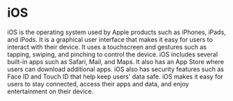 # iOS

iOS is the operating system used by Apple products such as iPhones, iPads, and iPods. It is a graphical user interface that makes it easy for users to interact with their device. It uses a touchscreen and gestures such as tapping, swiping, and pinching to control the device. iOS includes several built-in apps such as Safari, Mail, and Maps. It also has an App Store where users can download additional apps. iOS also has security features such as Face ID and Touch ID that help keep users' data safe. iOS makes it easy for users to stay connected, access their apps and data, and enjoy entertainment on their device.
